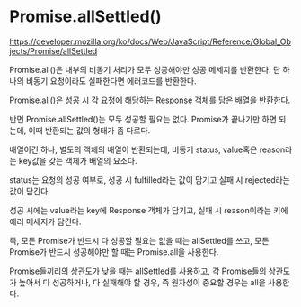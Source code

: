 # Promise.allSettled()

https://developer.mozilla.org/ko/docs/Web/JavaScript/Reference/Global_Objects/Promise/allSettled

Promise.all()은 내부의 비동기 처리가 모두 성공해야만 성공 메세지를 반환한다. 단 하나의 비동기 요청이라도 실패한다면 에러코드를 반환한다.

Promise.all()은 성공 시 각 요청에 해당하는 Response 객체를 담은 배열을 반환한다.

반면 Promise.allSettled()는 모두 성공할 필요는 없다. Promise가 끝나기만 하면 되는데, 이때 반환되는 값의 형태가 좀 다르다.

배열이긴 하나, 별도의 객체의 배열이 반환되는데, 비동기 status, value혹은 reason라는 key값을 갖는 객체가 배열의 요소다.

status는 요청의 성공 여부로, 성공 시 fulfilled라는 값이 담기고 실패 시 rejected라는 값이 담긴다.

성공 시에는 value라는 key에 Response 객체가 담기고, 실패 시 reason이라는 키에 에러 메세지가 담긴다.

즉, 모든 Promise가 반드시 다 성공할 필요는 없을 때는 allSettled를 쓰고, 모든 Promise가 반드시 성공해야만 할 때는 Promise.all을 사용한다.

Promise들끼리의 상관도가 낮을 때는 allSettled를 사용하고, 각 Promise들의 상관도가 높아서 다 성공하거나, 다 실패해야 할 경우, 즉 원자성이 중요할 경우는 all을 사용한다.